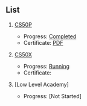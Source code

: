 ## List

1. [CS50P](computer-science/courses/cs50p/Content.md)
	- Progress: [Completed](https://cs50.me/cs50p)
	- Certificate: [PDF](CS50P.pdf)

3. [CS50X](courses/CS50X/content)
	- Progress: [Running](https://cs50.me/cs50x)
	- Certificate: 

3. [Low Level Academy]
	- Progress: [Not Started]
